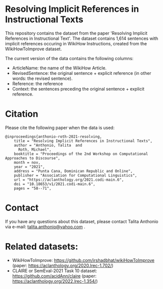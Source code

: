# Resolving Implicit References in Instructional Texts

This repository contains the dataset from the paper 'Resolving Implicit References in Instructional Text'. The dataset contains 
1,614 sentences with implicit references occuring in WikiHow Instructions, created from the WikiHowToImprove dataset. 

The current version of the data contains the following columns: 
- ArticleName: the name of the WikiHow Article. 
- RevisedSentence: the original sentence + explicit reference (in other words: the revised sentence). 
- Reference: the reference 
- Context: the sentences preceding the original sentence + explicit reference. 

# Citation 

Please cite the following paper when the data is used: 

``` 
@inproceedings{anthonio-roth-2021-resolving,
    title = "Resolving Implicit References in Instructional Texts",
    author = "Anthonio, Talita  and
      Roth, Michael",
    booktitle = "Proceedings of the 2nd Workshop on Computational Approaches to Discourse",
    month = nov,
    year = "2021",
    address = "Punta Cana, Dominican Republic and Online",
    publisher = "Association for Computational Linguistics",
    url = "https://aclanthology.org/2021.codi-main.6",
    doi = "10.18653/v1/2021.codi-main.6",
    pages = "58--71",
```

# Contact 
If you have any questions about this dataset, please contact Talita Anthonio via e-mail: talita.anthonio@yahoo.com . 

# Related datasets: 
- WikiHowToImprove: https://github.com/irshadbhat/wikiHowToImprove (paper: https://aclanthology.org/2020.lrec-1.702/)
- CLAIRE or SemEval-2021 Task 10 dataset: https://github.com/acidAnn/claire (paper: https://aclanthology.org/2022.lrec-1.354/) 
